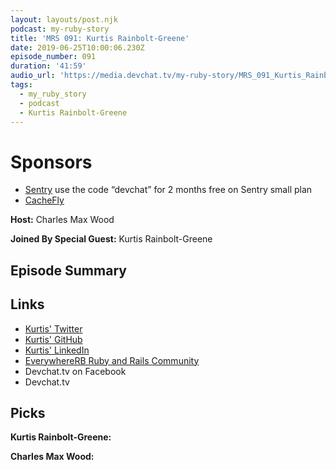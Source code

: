 ```yaml
---
layout: layouts/post.njk
podcast: my-ruby-story
title: 'MRS 091: Kurtis Rainbolt-Greene'
date: 2019-06-25T10:00:06.230Z
episode_number: 091
duration: '41:59'
audio_url: 'https://media.devchat.tv/my-ruby-story/MRS_091_Kurtis_Rainbolt_Greene.mp3'
tags:
  - my_ruby_story
  - podcast
  - Kurtis Rainbolt-Greene
---
```

# Sponsors

* [Sentry](https://sentry.io/) use the code “devchat” for 2 months free on Sentry small plan
* [CacheFly ](https://www.cachefly.com/)

**Host:**  Charles Max Wood

**Joined By Special Guest:**  Kurtis Rainbolt-Greene

## Episode Summary





## Links

* [Kurtis' Twitter](https://twitter.com/krainboltgreene)
* [Kurtis' GitHub](https://github.com/krainboltgreene)
* [Kurtis' LinkedIn](https://www.linkedin.com/in/krainboltgreene)
* [EverywhereRB Ruby and Rails Community](https://keepcurrentacademy.com/everywhererb/)
* Devchat.tv on Facebook
* Devchat.tv



## Picks

**Kurtis Rainbolt-Greene:**

 **Charles Max Wood:**

